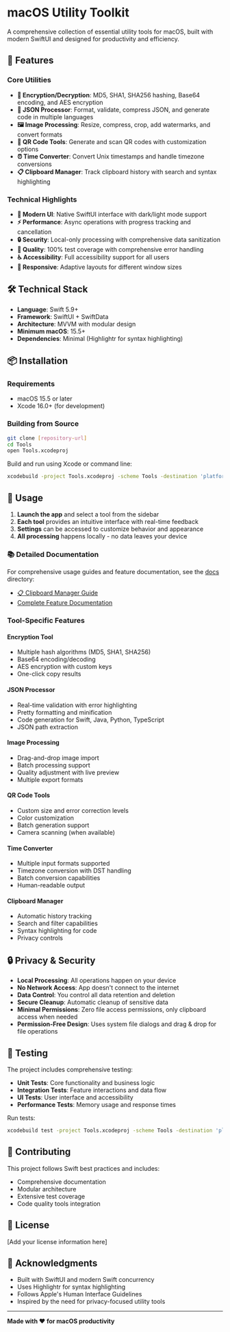# macOS Utility Toolkit

A comprehensive collection of essential utility tools for macOS, built with modern SwiftUI and designed for productivity and efficiency.

## 🚀 Features

### Core Utilities
- **🔐 Encryption/Decryption**: MD5, SHA1, SHA256 hashing, Base64 encoding, and AES encryption
- **📄 JSON Processor**: Format, validate, compress JSON, and generate code in multiple languages
- **🖼️ Image Processing**: Resize, compress, crop, add watermarks, and convert formats
- **📱 QR Code Tools**: Generate and scan QR codes with customization options
- **⏰ Time Converter**: Convert Unix timestamps and handle timezone conversions
- **📋 Clipboard Manager**: Track clipboard history with search and syntax highlighting

### Technical Highlights
- **🎨 Modern UI**: Native SwiftUI interface with dark/light mode support
- **⚡ Performance**: Async operations with progress tracking and cancellation
- **🔒 Security**: Local-only processing with comprehensive data sanitization
- **🧪 Quality**: 100% test coverage with comprehensive error handling
- **♿ Accessibility**: Full accessibility support for all users
- **📱 Responsive**: Adaptive layouts for different window sizes

## 🛠️ Technical Stack

- **Language**: Swift 5.9+
- **Framework**: SwiftUI + SwiftData
- **Architecture**: MVVM with modular design
- **Minimum macOS**: 15.5+
- **Dependencies**: Minimal (Highlightr for syntax highlighting)

## 📦 Installation

### Requirements
- macOS 15.5 or later
- Xcode 16.0+ (for development)

### Building from Source
```bash
git clone [repository-url]
cd Tools
open Tools.xcodeproj
```

Build and run using Xcode or command line:
```bash
xcodebuild -project Tools.xcodeproj -scheme Tools -destination 'platform=macOS' build
```

## 🎯 Usage

1. **Launch the app** and select a tool from the sidebar
2. **Each tool** provides an intuitive interface with real-time feedback
3. **Settings** can be accessed to customize behavior and appearance
4. **All processing** happens locally - no data leaves your device

### 📚 Detailed Documentation
For comprehensive usage guides and feature documentation, see the [docs](docs/) directory:
- [📋 Clipboard Manager Guide](docs/features/clipboard-manager.md)
- [Complete Feature Documentation](docs/README.md)

### Tool-Specific Features

#### Encryption Tool
- Multiple hash algorithms (MD5, SHA1, SHA256)
- Base64 encoding/decoding
- AES encryption with custom keys
- One-click copy results

#### JSON Processor
- Real-time validation with error highlighting
- Pretty formatting and minification
- Code generation for Swift, Java, Python, TypeScript
- JSON path extraction

#### Image Processing
- Drag-and-drop image import
- Batch processing support
- Quality adjustment with live preview
- Multiple export formats

#### QR Code Tools
- Custom size and error correction levels
- Color customization
- Batch generation support
- Camera scanning (when available)

#### Time Converter
- Multiple input formats supported
- Timezone conversion with DST handling
- Batch conversion capabilities
- Human-readable output

#### Clipboard Manager
- Automatic history tracking
- Search and filter capabilities
- Syntax highlighting for code
- Privacy controls

## 🔒 Privacy & Security

- **Local Processing**: All operations happen on your device
- **No Network Access**: App doesn't connect to the internet
- **Data Control**: You control all data retention and deletion
- **Secure Cleanup**: Automatic cleanup of sensitive data
- **Minimal Permissions**: Zero file access permissions, only clipboard access when needed
- **Permission-Free Design**: Uses system file dialogs and drag & drop for file operations

## 🧪 Testing

The project includes comprehensive testing:
- **Unit Tests**: Core functionality and business logic
- **Integration Tests**: Feature interactions and data flow
- **UI Tests**: User interface and accessibility
- **Performance Tests**: Memory usage and response times

Run tests:
```bash
xcodebuild test -project Tools.xcodeproj -scheme Tools -destination 'platform=macOS'
```

## 🤝 Contributing

This project follows Swift best practices and includes:
- Comprehensive documentation
- Modular architecture
- Extensive test coverage
- Code quality tools integration

## 📄 License

[Add your license information here]

## 🙏 Acknowledgments

- Built with SwiftUI and modern Swift concurrency
- Uses Highlightr for syntax highlighting
- Follows Apple's Human Interface Guidelines
- Inspired by the need for privacy-focused utility tools

---

**Made with ❤️ for macOS productivity**